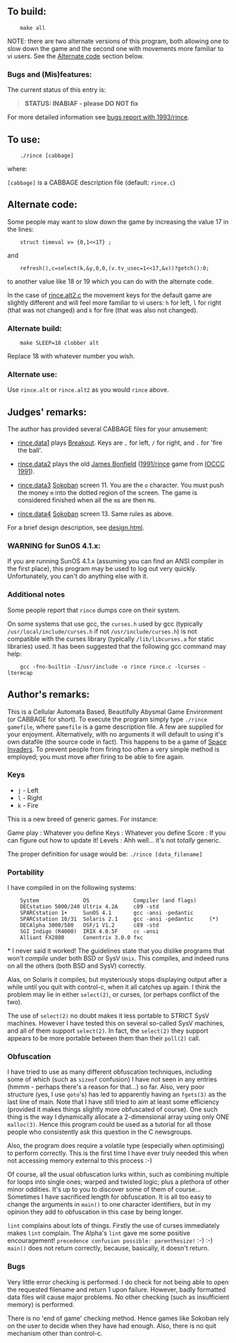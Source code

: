 ## To build:

``` <!---sh-->
    make all
```

NOTE: there are two alternate versions of this program, both allowing one to
slow down the game and the second one with movements more familiar to vi users.
See the [Alternate code](#alternate-code) section below.


### Bugs and (Mis)features:

The current status of this entry is:

> **STATUS: INABIAF - please DO NOT fix**

For more detailed information see [bugs report with 1993/rince](../../bugs.html#1993_rince).


## To use:

``` <!---sh-->
    ./rince [cabbage]
```

where:

`[cabbage]` is a CABBAGE description file  (default: `rince.c`)


## Alternate code:

Some people may want to slow down the game by increasing the
value 17 in the lines:


``` <!---c-->
    struct timeval v= {0,1<<17} ;
```

and

``` <!---c-->
    refresh(),c=select(k,&y,0,0,(v.tv_usec=1<<17,&v))?getch():0;
```

to another value like 18 or 19 which you can do with the alternate code.

In the case of [rince.alt2.c](%%REPO_URL%%/1993/rince/rince.alt2.c) the movement keys for the default
game are slightly different and will feel more familiar to vi users: `h` for
left, `l` for right (that was not changed) and `k` for fire (that was also not
changed).


### Alternate build:

``` <!---sh-->
    make SLEEP=18 clobber alt
```

Replace 18 with whatever number you wish.


### Alternate use:

Use `rince.alt` or `rince.alt2` as you would `rince` above.


## Judges' remarks:

The author has provided several CABBAGE files for your amusement:

- [rince.data1](%%REPO_URL%%/1993/rince/rince.data1) plays
[Breakout](https://en.wikipedia.org/wiki/Breakout_&lpar;video_game&rpar;).  Keys are `,`
for left, `/` for right, and `.` for 'fire the ball'.

- [rince.data2](%%REPO_URL%%/1993/rince/rince.data2) plays the old [James Bonfield](../../authors.html#James_Bonfield)
([1991/rince](../../1991/rince/index.html) game from [IOCCC
1991](../../1991/index.html)).

- [rince.data3](%%REPO_URL%%/1993/rince/rince.data3)
[Sokoban](https://en.wikipedia.org/wiki/Sokoban) screen 11. You are the `o` character.
You must push the money `m` into the dotted region of the screen. The game is
considered finished when all the `m`s are then `M`s.

- [rince.data4](%%REPO_URL%%/1993/rince/rince.data4)
[Sokoban](https://en.wikipedia.org/wiki/Sokoban) screen 13. Same rules as above.

For a brief design description, see [design.html](design.html).


### WARNING for SunOS 4.1.x:

If you are running SunOS 4.1.x (assuming you can find an ANSI
compiler in the first place), this program may be used to log
out very quickly.  Unfortunately, you can't do anything else
with it.


### Additional notes

Some people report that `rince` dumps core on their system.

On some systems that use gcc, the `curses.h` used by gcc (typically
`/usr/local/include/curses.h` if not `/usr/include/curses.h`) is not compatible
with the curses library (typically `/lib/libcurses.a` for static libraries)
used. It has been suggested that the following gcc command may help:


``` <!---sh-->
    gcc -fno-builtin -I/usr/include -o rince rince.c -lcurses -ltermcap
```


## Author's remarks:

This is a Cellular Automata Based, Beautifully Abysmal Game Environment (or
CABBAGE for short). To execute the program simply type `./rince gamefile`,
where `gamefile` is a game description file. A few are supplied for your
enjoyment. Alternatively, with no arguments it will default to using it's own
datafile (the source code in fact). This happens to be a game of [Space
Invaders](https://en.wikipedia.org/wiki/Space_Invaders).
To prevent people from firing too often a very simple method is employed; you
must move after firing to be able to fire again.

### Keys

- `j`   -           Left
- `l`   -           Right
- `k`   -           Fire

This is a new breed of generic games. For instance:


Game play   : Whatever you define
Keys        : Whatever you define
Score       : If you can figure out how to update it!
Levels      : Ahh well... it's not *totally* generic.

The proper definition for usage would be: `./rince [data_filename]`


### Portability

I have compiled in on the following systems:

```
    System              OS              Compiler (and flags)
    DECstation 5000/240 Ultrix 4.2A     c89 -std
    SPARCstation 1+     SunOS 4.1       gcc -ansi -pedantic
    SPARCstation 10/31  Solaris 2.1     gcc -ansi -pedantic     (*)
    DECAlpha 3000/500   OSF/1 V1.2      c89 -std
    SGI Indigo (R4000)  IRIX 4.0.5F     cc -ansi
    Alliant FX2800      Conentrix 3.0.0 fxc
```

\* I never said it worked! The guidelines state that you dislike programs that
won't *compile* under both BSD or SysV `Unix`. This compiles, and indeed runs
on all the others (both BSD and SysV) correctly.

Alas, on Solaris it compiles, but mysteriously stops displaying output
after a while until you quit with control-c, when it all catches up again.
I think the problem may lie in either `select(2)`, or curses, (or perhaps
conflict of the two).

The use of `select(2)` no doubt makes it less portable to STRICT SysV machines.
However I have tested this on several so-called SysV machines, and all of them
support `select(2)`. In fact, the `select(2)` they support appears to be more
portable between them than their `poll(2)` call.


### Obfuscation

I have tried to use as many different obfuscation techniques, including
some of which (such as `sizeof` confusion) I have not seen in any entries
(hmmm - perhaps there's a reason for that...) so far. Also, very poor
structure (yes, I use `goto`'s) has led to apparently having an `fgets(3)` as
the last line of main. Note that I have still tried to aim at least some
efficiency (provided it makes things slightly more obfuscated of course).
One such thing is the way I dynamically allocate a 2-dimensional array
using only ONE `malloc(3)`. Hence this program could be used as a tutorial
for all those people who consistently ask this question in the C
newsgroups.

Also, the program does require a volatile type (especially when
optimising) to perform correctly. This is the first time I have ever
truly needed this when not accessing memory external to this process :-)

Of course, all the usual obfuscation lurks within, such as combining
multiple for loops into single ones; warped and twisted logic; plus a
plethora of other minor oddities. It's up to you to discover some of them
of course... Sometimes I have sacrificed length for obfuscation. It is all
too easy to change the arguments in `main()` to one character identifiers, but
in my opinion they add to obfuscation in this case by being longer.

`lint` complains about lots of things. Firstly the use of curses immediately
makes `lint` complain. The Alpha's `lint` gave me some positive encouragement!
`precedence confusion possible: parenthesize!` :-) :-)
`main()` does not return correctly, because, basically, it doesn't return.

### Bugs

Very little error checking is performed. I do check for not being able to
open the requested filename and return 1 upon failure. However, badly
formatted data files will cause major problems. No other checking (such as
insufficient memory) is performed.

There is no 'end of game' checking method. Hence games like Sokoban rely
on the user to decide when they have had enough. Also, there is no quit
mechanism other than control-c.


<!--

    Copyright © 1984-2024 by Landon Curt Noll. All Rights Reserved.

    You are free to share and adapt this file under the terms of this license:

        Creative Commons Attribution-ShareAlike 4.0 International (CC BY-SA 4.0)

    For more information, see:

        https://creativecommons.org/licenses/by-sa/4.0/

-->
